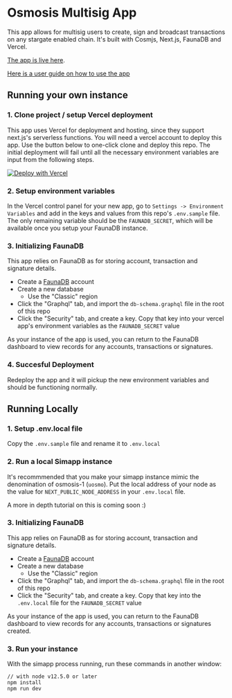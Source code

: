 # Osmosis Multisig App

This app allows for multisig users to create, sign and broadcast transactions on any stargate enabled chain. It's built with Cosmjs, Next.js, FaunaDB and Vercel.

[The app is live here](https://cosmoshub-legacy-multisig-5l9gg5sr7-nghuyenthevinh2000.vercel.app/).

[Here is a user guide on how to use the app](https://github.com/notional-labs/cosmoshub-legacy-multisig/blob/master/docs/App%20User%20Guide.md)

## Running your own instance

### 1. Clone project / setup Vercel deployment

This app uses Vercel for deployment and hosting, since they support next.js's serverless functions. You will need a vercel account to deploy this app. Use the button below to one-click clone and deploy this repo. The initial deployment will fail until all the necessary environment variables are input from the following steps.

[![Deploy with Vercel](https://vercel.com/button)](https://vercel.com/new/clone?repository-url=https%3A%2F%2Fgithub.com%2Fvercel%2Fnext.js%2Ftree%2Fcanary%2Fexamples%2Fhello-world)

### 2. Setup environment variables

In the Vercel control panel for your new app, go to `Settings -> Environment Variables` and add in the keys and values from this repo's `.env.sample` file. The only remaining variable should be the `FAUNADB_SECRET`, which will be available once you setup your FaunaDB instance.

### 3. Initializing FaunaDB

This app relies on FaunaDB as for storing account, transaction and signature details.

- Create a [FaunaDB](https://dashboard.fauna.com/) account
- Create a new database
  - Use the "Classic" region
- Click the "Graphql" tab, and import the `db-schema.graphql` file in the root of this repo
- Click the "Security" tab, and create a key. Copy that key into your vercel app's environment variables as the `FAUNADB_SECRET` value

As your instance of the app is used, you can return to the FaunaDB dashboard to view records for any accounts, transactions or signatures.

### 4. Succesful Deployment

Redeploy the app and it will pickup the new environment variables and should be functioning normally.

## Running Locally

### 1. Setup .env.local file

Copy the `.env.sample` file and rename it to `.env.local`

### 2. Run a local Simapp instance

It's recommmended that you make your simapp instance mimic the denomination of osmosis-1 (`uosmo`). Put the local address of your node as the value for `NEXT_PUBLIC_NODE_ADDRESS` in your `.env.local` file.

A more in depth tutorial on this is coming soon :)

### 3. Initializing FaunaDB

This app relies on FaunaDB as for storing account, transaction and signature details.

- Create a [FaunaDB](https://dashboard.fauna.com/) account
- Create a new database
  - Use the "Classic" region
- Click the "Graphql" tab, and import the `db-schema.graphql` file in the root of this repo
- Click the "Security" tab, and create a key. Copy that key into the `.env.local` file for the `FAUNADB_SECRET` value

As your instance of the app is used, you can return to the FaunaDB dashboard to view records for any accounts, transactions or signatures created.

### 3. Run your instance

With the simapp process running, run these commands in another window:

```
// with node v12.5.0 or later
npm install
npm run dev
```
